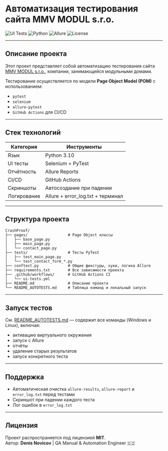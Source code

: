 # Автоматизация тестирования сайта MMV MODUL s.r.o.

![UI Tests](https://github.com/dema28/CrashProof/actions/workflows/UI_Tests.yml/badge.svg)
![Python](https://img.shields.io/badge/python-3.10-blue)
![Allure](https://img.shields.io/badge/Allure-enabled-orange)
![License](https://img.shields.io/badge/license-MIT-green)

---

## Описание проекта

Этот проект представляет собой автоматизацию тестирования сайта [MMV MODUL s.r.o.](https://modultest1.framer.website), компании, занимающейся модульными домами.  

Тестирование осуществляется по модели **Page Object Model (POM)** с использованием:
- `pytest`
- `selenium`
- `allure-pytest`
- `GitHub Actions` для CI/CD

---

## Стек технологий

| Категория      | Инструменты                               |
|----------------|--------------------------------------------|
| Язык           | Python 3.10                                |
| UI тесты       | Selenium + PyTest                          |
| Отчётность     | Allure Reports                             |
| CI/CD          | GitHub Actions                             |
| Скриншоты      | Автосоздание при падении                   |
| Логирование    | Allure + error_log.txt + терминал          |

---

## Структура проекта

```
CrashProof/
├── pages/                  # Page Object классы
│   ├── base_page.py
│   ├── main_page.py
│   └── contact_page.py
├── tests/                  # Тесты PyTest
│   ├── test_main_page.py
│   └── test_contact_form_*.py
├── conftest.py             # Общие фикстуры, хуки, логика Allure
├── requirements.txt        # Все зависимости проекта
├── .github/workflows/      # GitHub Actions CI
│   └── ui-tests.yml
├── README.md               # Описание проекта
└── README_AUTOTESTS.md     # Таблица команд и локальный запуск
```

---

## Запуск тестов

См. [README_AUTOTESTS.md](./README_AUTOTESTS.md) — содержит все команды (Windows и Linux), включая:
- активацию виртуального окружения
- запуск с Allure
- отчёты
- удаление старых результатов
- запуск конкретного теста

---

## Поддержка

- Автоматическая очистка `allure-results`, `allure-report` и `error_log.txt` перед тестами
- Скриншот при падении каждого теста
- Лог ошибок в `error_log.txt`

---

## Лицензия

Проект распространяется под лицензией **MIT**.  
Автор: **Denis Novicov** | QA Manual & Automation Engineer 🇨🇿

